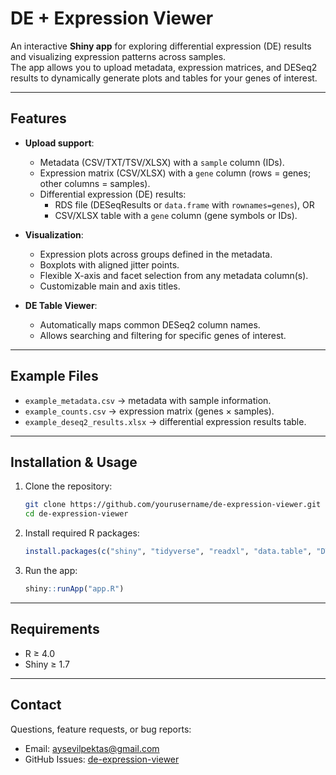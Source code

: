 # DE + Expression Viewer

An interactive **Shiny app** for exploring differential expression (DE) results and visualizing expression patterns across samples.  
The app allows you to upload metadata, expression matrices, and DESeq2 results to dynamically generate plots and tables for your genes of interest.  

---

## Features
- **Upload support**:
  - Metadata (CSV/TXT/TSV/XLSX) with a `sample` column (IDs).
  - Expression matrix (CSV/XLSX) with a `gene` column (rows = genes; other columns = samples).
  - Differential expression (DE) results:  
    - RDS file (DESeqResults or `data.frame` with `rownames=genes`), OR  
    - CSV/XLSX table with a `gene` column (gene symbols or IDs).  

- **Visualization**:
  - Expression plots across groups defined in the metadata.  
  - Boxplots with aligned jitter points.  
  - Flexible X-axis and facet selection from any metadata column(s).  
  - Customizable main and axis titles.  

- **DE Table Viewer**:
  - Automatically maps common DESeq2 column names.  
  - Allows searching and filtering for specific genes of interest.  

---

## Example Files
- `example_metadata.csv` → metadata with sample information.  
- `example_counts.csv` → expression matrix (genes × samples).  
- `example_deseq2_results.xlsx` → differential expression results table.  

---

## Installation & Usage
1. Clone the repository:
   ```bash
   git clone https://github.com/yourusername/de-expression-viewer.git
   cd de-expression-viewer
   ```

2. Install required R packages:
   ```r
   install.packages(c("shiny", "tidyverse", "readxl", "data.table", "DT"))
   ```

3. Run the app:
   ```r
   shiny::runApp("app.R")
   ```

---

## Requirements
- R ≥ 4.0  
- Shiny ≥ 1.7    

---

## Contact
Questions, feature requests, or bug reports:  
- Email: [aysevilpektas@gmail.com](mailto:aysevilpektas@gmail.com)  
- GitHub Issues: [de-expression-viewer](https://github.com/aysevllpkts/de-expression-viewer/issues)

